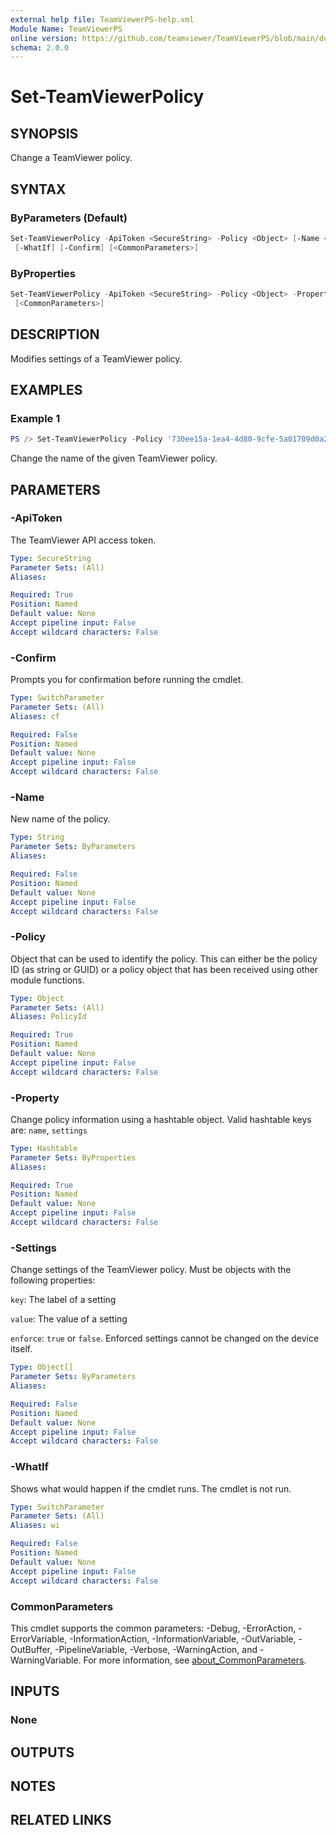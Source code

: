 ```yaml
---
external help file: TeamViewerPS-help.xml
Module Name: TeamViewerPS
online version: https://github.com/teamviewer/TeamViewerPS/blob/main/docs/Cmdlets_help/Set-TeamViewerPolicy.md
schema: 2.0.0
---
```


# Set-TeamViewerPolicy

## SYNOPSIS

Change a TeamViewer policy.

## SYNTAX

### ByParameters (Default)

```powershell
Set-TeamViewerPolicy -ApiToken <SecureString> -Policy <Object> [-Name <String>] [-Settings <Object[]>]
 [-WhatIf] [-Confirm] [<CommonParameters>]
```

### ByProperties

```powershell
Set-TeamViewerPolicy -ApiToken <SecureString> -Policy <Object> -Property <Hashtable> [-WhatIf] [-Confirm]
 [<CommonParameters>]
```

## DESCRIPTION

Modifies settings of a TeamViewer policy.

## EXAMPLES

### Example 1

```powershell
PS /> Set-TeamViewerPolicy -Policy '730ee15a-1ea4-4d80-9cfe-5a01709d0a2f' -Name 'New Policy Name'
```

Change the name of the given TeamViewer policy.

## PARAMETERS

### -ApiToken

The TeamViewer API access token.

```yaml
Type: SecureString
Parameter Sets: (All)
Aliases:

Required: True
Position: Named
Default value: None
Accept pipeline input: False
Accept wildcard characters: False
```

### -Confirm

Prompts you for confirmation before running the cmdlet.

```yaml
Type: SwitchParameter
Parameter Sets: (All)
Aliases: cf

Required: False
Position: Named
Default value: None
Accept pipeline input: False
Accept wildcard characters: False
```

### -Name

New name of the policy.

```yaml
Type: String
Parameter Sets: ByParameters
Aliases:

Required: False
Position: Named
Default value: None
Accept pipeline input: False
Accept wildcard characters: False
```

### -Policy

Object that can be used to identify the policy.
This can either be the policy ID (as string or GUID) or a policy object that has
been received using other module functions.

```yaml
Type: Object
Parameter Sets: (All)
Aliases: PolicyId

Required: True
Position: Named
Default value: None
Accept pipeline input: False
Accept wildcard characters: False
```

### -Property

Change policy information using a hashtable object.
Valid hashtable keys are: `name`, `settings`

```yaml
Type: Hashtable
Parameter Sets: ByProperties
Aliases:

Required: True
Position: Named
Default value: None
Accept pipeline input: False
Accept wildcard characters: False
```

### -Settings

Change settings of the TeamViewer policy.
Must be objects with the following properties:

`key`: The label of a setting

`value`: The value of a setting

`enforce`: `true` or `false`. Enforced settings cannot be changed on the device
itself.

```yaml
Type: Object[]
Parameter Sets: ByParameters
Aliases:

Required: False
Position: Named
Default value: None
Accept pipeline input: False
Accept wildcard characters: False
```

### -WhatIf

Shows what would happen if the cmdlet runs.
The cmdlet is not run.

```yaml
Type: SwitchParameter
Parameter Sets: (All)
Aliases: wi

Required: False
Position: Named
Default value: None
Accept pipeline input: False
Accept wildcard characters: False
```

### CommonParameters

This cmdlet supports the common parameters: -Debug, -ErrorAction, -ErrorVariable, -InformationAction, -InformationVariable, -OutVariable, -OutBuffer, -PipelineVariable, -Verbose, -WarningAction, and -WarningVariable. For more information, see [about_CommonParameters](http://go.microsoft.com/fwlink/?LinkID=113216).

## INPUTS

### None

## OUTPUTS

## NOTES

## RELATED LINKS
